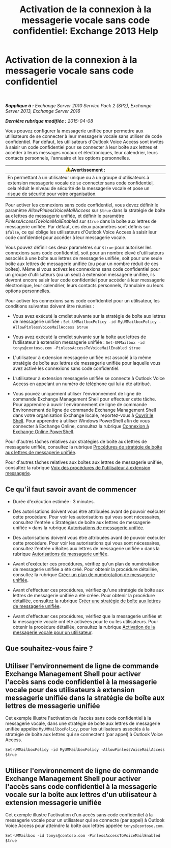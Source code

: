 ﻿---
title: 'Activation de la connexion à la messagerie vocale sans code confidentiel: Exchange 2013 Help'
TOCTitle: Activation de la connexion à la messagerie vocale sans code confidentiel
ms:assetid: 54133753-317c-42ef-9b0d-ca9f2d2d6bd7
ms:mtpsurl: https://technet.microsoft.com/fr-fr/library/Gg602127(v=EXCHG.150)
ms:contentKeyID: 54652754
ms.date: 05/23/2018
mtps_version: v=EXCHG.150
ms.translationtype: MT
---

# Activation de la connexion à la messagerie vocale sans code confidentiel

 

_**Sapplique à :** Exchange Server 2010 Service Pack 2 (SP2), Exchange Server 2013, Exchange Server 2016_

_**Dernière rubrique modifiée :** 2015-04-08_

Vous pouvez configurer la messagerie unifiée pour permettre aux utilisateurs de se connecter à leur messagerie vocale sans utiliser de code confidentiel. Par défaut, les utilisateurs d'Outlook Voice Access sont invités à saisir un code confidentiel pour se connecter à leur boîte aux lettres et accéder à leurs messages vocaux et électroniques, leur calendrier, leurs contacts personnels, l'annuaire et les options personnelles.

<table>
<thead>
<tr class="header">
<th><img src="images/Bb125224.warning(EXCHG.150).gif" title="Avertissement" alt="Avertissement" />Avertissement :</th>
</tr>
</thead>
<tbody>
<tr class="odd">
<td>En permettant à un utilisateur unique ou à un groupe d'utilisateurs à extension messagerie vocale de se connecter sans code confidentiel, cela réduit le niveau de sécurité de la messagerie vocale et pose un risque de sécurité pour votre organisation.</td>
</tr>
</tbody>
</table>


Pour activer les connexions sans code confidentiel, vous devez définir le paramètre *AllowPinlessVoiceMailAccess* sur `$true` dans la stratégie de boîte aux lettres de messagerie unifiée, et définir le paramètre *PinlessAccessToVoiceMailEnabled* sur `$true` dans la boîte aux lettres de messagerie unifiée. Par défaut, ces deux paramètres sont définis sur `$false`, ce qui oblige les utilisateurs d'Outlook Voice Access à saisir leur code confidentiel pour accéder à leur messagerie vocale.

Vous pouvez définir ces deux paramètres sur `$true` pour autoriser les connexions sans code confidentiel, soit pour un nombre élevé d'utilisateurs associés à une boîte aux lettres de messagerie unifiée, soit pour une seule boîte aux lettres de messagerie unifiée (ou pour un nombre réduit de ces boîtes). Même si vous activez les connexions sans code confidentiel pour un groupe d'utilisateurs (ou un seul) à extension messagerie unifiée, ils devront encore saisir leur code confidentiel pour accéder à leur messagerie électronique, leur calendrier, leurs contacts personnels, l'annulaire ou leurs options personnelles.

Pour activer les connexions sans code confidentiel pour un utilisateur, les conditions suivantes doivent être réunies :

  - Vous avez exécuté la cmdlet suivante sur la stratégie de boîte aux lettres de messagerie unifiée : `Set-UMMailboxPolicy -id MyUMMailboxPolicy -AllowPinlessVoiceMailAccess $true`

  - Vous avez exécuté la cmdlet suivante sur la boîte aux lettres de l’utilisateur à extension messagerie unifiée : `Set-UMMailbox -id tonys@contoso.com -PinlessAccessToVoiceMailEnabled $true`

  - L'utilisateur à extension messagerie unifiée est associé à la même stratégie de boîte aux lettres de messagerie unifiée pour laquelle vous avez activé les connexions sans code confidentiel.

  - L’utilisateur à extension messagerie unifiée se connecte à Outlook Voice Access en appelant un numéro de téléphone qui lui a été attribué.

  - Vous pouvez uniquement utiliser l'environnement de ligne de commande Exchange Management Shell pour effectuer cette tâche. Pour apprendre à ouvrir l’environnement de ligne de commande Environnement de ligne de commande Exchange Management Shell dans votre organisation Exchange locale, reportez-vous à [Ouvrir le Shell](https://technet.microsoft.com/fr-fr/library/dd638134\(v=exchg.150\)). Pour apprendre à utiliser Windows PowerShell afin de vous connecter à Exchange Online, consultez la rubrique [Connexion à Exchange Online PowerShell](https://go.microsoft.com/fwlink/p/?linkid=396554).

Pour d'autres tâches relatives aux stratégies de boîte aux lettres de messagerie unifiée, consultez la rubrique [Procédures de stratégie de boîte aux lettres de messagerie unifiée](um-mailbox-policy-procedures-exchange-2013-help.md).

Pour d'autres tâches relatives aux boîtes aux lettres de messagerie unifiée, consultez la rubrique [Voix des procédures de l'utilisateur à extension messagerie](voice-mail-enabled-user-procedures-exchange-2013-help.md).

## Ce qu'il faut savoir avant de commencer

  - Durée d'exécution estimée : 3 minutes.

  - Des autorisations doivent vous être attribuées avant de pouvoir exécuter cette procédure. Pour voir les autorisations qui vous sont nécessaires, consultez l'entrée « Stratégies de boîte aux lettres de messagerie unifiée » dans la rubrique [Autorisations de messagerie unifiée](unified-messaging-permissions-exchange-2013-help.md).

  - Des autorisations doivent vous être attribuées avant de pouvoir exécuter cette procédure. Pour voir les autorisations qui vous sont nécessaires, consultez l'entrée « Boîtes aux lettres de messagerie unifiée » dans la rubrique [Autorisations de messagerie unifiée](unified-messaging-permissions-exchange-2013-help.md).

  - Avant d'exécuter ces procédures, vérifiez qu'un plan de numérotation de messagerie unifiée a été créé. Pour obtenir la procédure détaillée, consultez la rubrique [Créer un plan de numérotation de messagerie unifiée](create-a-um-dial-plan-exchange-2013-help.md).

  - Avant d'effectuer ces procédures, vérifiez qu'une stratégie de boîte aux lettres de messagerie unifiée a été créée. Pour obtenir la procédure détaillée, consultez la rubrique [Créer une stratégie de boîte aux lettres de messagerie unifiée](create-a-um-mailbox-policy-exchange-2013-help.md).

  - Avant d'effectuer ces procédures, vérifiez que la messagerie unifiée et la messagerie vocale ont été activées pour le ou les utilisateurs. Pour obtenir la procédure détaillée, consultez la rubrique [Activation de la messagerie vocale pour un utilisateur](enable-a-user-for-voice-mail-exchange-2013-help.md).

## Que souhaitez-vous faire ?

## Utiliser l'environnement de ligne de commande Exchange Management Shell pour activer l'accès sans code confidentiel à la messagerie vocale pour des utilisateurs à extension messagerie unifiée dans la stratégie de boîte aux lettres de messagerie unifiée

Cet exemple illustre l'activation de l'accès sans code confidentiel à la messagerie vocale, dans une stratégie de boîte aux lettres de messagerie unifiée appelée `MyUMMailboxPolicy`, pour les utilisateurs associés à la stratégie de boîte aux lettres qui se connectent (par appel) à Outlook Voice Access.

    Set-UMMailboxPolicy -id MyUMMailboxPolicy -AllowPinlessVoiceMailAccess $true

## Utiliser l'environnement de ligne de commande Exchange Management Shell pour activer l'accès sans code confidentiel à la messagerie vocale sur la boîte aux lettres d'un utilisateur à extension messagerie unifiée

Cet exemple illustre l'activation d'un accès sans code confidentiel à la messagerie vocale pour un utilisateur qui se connecte (par appel) à Outlook Voice Access pour atteindre la boîte aux lettres appelée `tonys@contoso.com`.

    Set-UMMailbox -id tonys@contoso.com -PinlessAccessToVoiceMailEnabled $true

